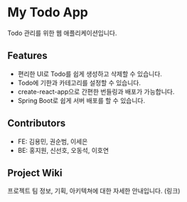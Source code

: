 # My Todo App

Todo 관리를 위한 웹 애플리케이션입니다.

## Features

- 편리한 UI로 Todo를 쉽게 생성하고 삭제할 수 있습니다.
- Todo에 기한과 카테고리를 설정할 수 있습니다.
- create-react-app으로 간편한 번들링과 배포가 가능합니다.
- Spring Boot로 쉽게 서버 배포를 할 수 있습니다.

## Contributors

- FE: 김용민, 권순범, 이세은
- BE: 홍지원, 신선호, 오동석, 이호연

## Project Wiki

프로젝트 팀 정보, 기획, 아키텍쳐에 대한 자세한 안내입니다.
(링크)